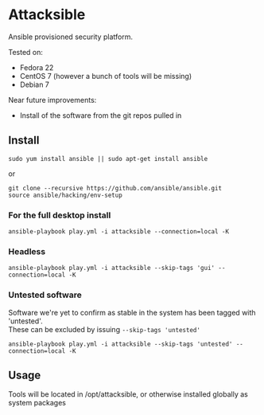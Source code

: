 Attacksible
===========

Ansible provisioned security platform.

Tested on:
* Fedora 22
* CentOS 7 (however a bunch of tools will be missing)
* Debian 7

Near future improvements:
* Install of the software from the git repos pulled in

Install
-----

    sudo yum install ansible || sudo apt-get install ansible

or

    git clone --recursive https://github.com/ansible/ansible.git
    source ansible/hacking/env-setup

### For the full desktop install
    ansible-playbook play.yml -i attacksible --connection=local -K

### Headless
    ansible-playbook play.yml -i attacksible --skip-tags 'gui' --connection=local -K

### Untested software
Software we're yet to confirm as stable in the system has been tagged with 'untested'.  
These can be excluded by issuing `--skip-tags 'untested'`

    ansible-playbook play.yml -i attacksible --skip-tags 'untested' --connection=local -K

Usage
-----

Tools will be located in /opt/attacksible, or otherwise installed globally as system packages

